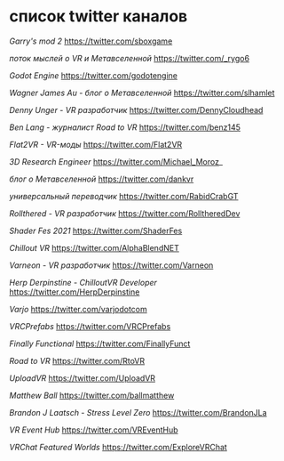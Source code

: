 # список twitter каналов
*Garry's mod 2*
https://twitter.com/sboxgame

*поток мыслей о VR и Метавселенной*
https://twitter.com/_rygo6

*Godot Engine*
https://twitter.com/godotengine

*Wagner James Au - блог о Метавселенной*
https://twitter.com/slhamlet

*Denny Unger - VR разработчик*
https://twitter.com/DennyCloudhead

*Ben Lang - журналист Road to VR*
https://twitter.com/benz145

*Flat2VR - VR-моды*
https://twitter.com/Flat2VR

*3D Research Engineer*
https://twitter.com/Michael_Moroz_

*блог о Метавселенной*
https://twitter.com/dankvr

*универсальный переводчик*
https://twitter.com/RabidCrabGT

*Rollthered - VR разработчик*
https://twitter.com/RolltheredDev

*Shader Fes 2021*
https://twitter.com/ShaderFes

*Chillout VR*
https://twitter.com/AlphaBlendNET

*Varneon - VR разработчик*
https://twitter.com/Varneon

*Herp Derpinstine - ChilloutVR Developer*
https://twitter.com/HerpDerpinstine

*Varjo*
https://twitter.com/varjodotcom

*VRCPrefabs*
https://twitter.com/VRCPrefabs

*Finally Functional*
https://twitter.com/FinallyFunct

*Road to VR*
https://twitter.com/RtoVR

*UploadVR*
https://twitter.com/UploadVR

*Matthew Ball*
https://twitter.com/ballmatthew

*Brandon J Laatsch - Stress Level Zero*
https://twitter.com/BrandonJLa

*VR Event Hub*
https://twitter.com/VREventHub

*VRChat Featured Worlds*
https://twitter.com/ExploreVRChat